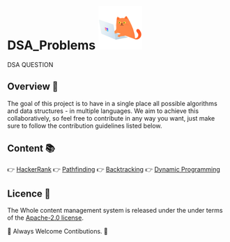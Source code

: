 # DSA_Problems <img src="https://github.com/ralphcoder/pessonal/blob/master/photoes/giphy.gif" width="100"/>
DSA QUESTION

## Overview 🖖

The goal of this project is to have in a single place all possible algorithms and data structures - in multiple languages. We aim to achieve this collaboratively, so feel free to contribute in any way you want, just make sure to follow the contribution guidelines listed below.

## Content 📚
👉 [HackerRank](https://github.com/swastikbaithalu/DSA_Problems-/tree/main/HackerRank)
👉 [Pathfinding](https://github.com/swastikbaithalu/DSA_Problems-/tree/main/Pathfinding)
👉 [Backtracking](https://github.com/swastikbaithalu/DSA_Problems-/tree/main/backtracking)
👉 [Dynamic Programming](https://github.com/swastikbaithalu/DSA_Problems-/tree/main/dp)

## Licence 📱
The Whole content management system is released under the under terms of the [Apache-2.0 license](https://github.com/swastikbaithalu/DSA_Problems-/blob/main/LICENSE).

👋 Always Welcome Contibutions. 👋
